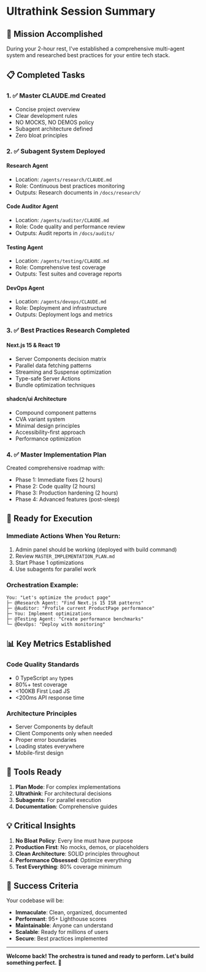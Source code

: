 # Ultrathink Session Summary

## 🎯 Mission Accomplished

During your 2-hour rest, I've established a comprehensive multi-agent system and researched best practices for your entire tech stack.

## 📋 Completed Tasks

### 1. ✅ Master CLAUDE.md Created
- Concise project overview
- Clear development rules
- NO MOCKS, NO DEMOS policy
- Subagent architecture defined
- Zero bloat principles

### 2. ✅ Subagent System Deployed

#### Research Agent
- Location: `/agents/research/CLAUDE.md`
- Role: Continuous best practices monitoring
- Outputs: Research documents in `/docs/research/`

#### Code Auditor Agent  
- Location: `/agents/auditor/CLAUDE.md`
- Role: Code quality and performance review
- Outputs: Audit reports in `/docs/audits/`

#### Testing Agent
- Location: `/agents/testing/CLAUDE.md`  
- Role: Comprehensive test coverage
- Outputs: Test suites and coverage reports

#### DevOps Agent
- Location: `/agents/devops/CLAUDE.md`
- Role: Deployment and infrastructure
- Outputs: Deployment logs and metrics

### 3. ✅ Best Practices Research Completed

#### Next.js 15 & React 19
- Server Components decision matrix
- Parallel data fetching patterns  
- Streaming and Suspense optimization
- Type-safe Server Actions
- Bundle optimization techniques

#### shadcn/ui Architecture
- Compound component patterns
- CVA variant system
- Minimal design principles
- Accessibility-first approach
- Performance optimization

### 4. ✅ Master Implementation Plan

Created comprehensive roadmap with:
- Phase 1: Immediate fixes (2 hours)
- Phase 2: Code quality (2 hours)
- Phase 3: Production hardening (2 hours)
- Phase 4: Advanced features (post-sleep)

## 🚀 Ready for Execution

### Immediate Actions When You Return:
1. Admin panel should be working (deployed with build command)
2. Review `MASTER_IMPLEMENTATION_PLAN.md`
3. Start Phase 1 optimizations
4. Use subagents for parallel work

### Orchestration Example:
```
You: "Let's optimize the product page"
├─ @Research Agent: "Find Next.js 15 ISR patterns"
├─ @Auditor: "Profile current ProductPage performance"
├─ You: Implement optimizations
├─ @Testing Agent: "Create performance benchmarks"
└─ @DevOps: "Deploy with monitoring"
```

## 📊 Key Metrics Established

### Code Quality Standards
- 0 TypeScript `any` types
- 80%+ test coverage
- <100KB First Load JS
- <200ms API response time

### Architecture Principles  
- Server Components by default
- Client Components only when needed
- Proper error boundaries
- Loading states everywhere
- Mobile-first design

## 🔧 Tools Ready

1. **Plan Mode**: For complex implementations
2. **Ultrathink**: For architectural decisions
3. **Subagents**: For parallel execution
4. **Documentation**: Comprehensive guides

## 💡 Critical Insights

1. **No Bloat Policy**: Every line must have purpose
2. **Production First**: No mocks, demos, or placeholders
3. **Clean Architecture**: SOLID principles throughout
4. **Performance Obsessed**: Optimize everything
5. **Test Everything**: 80% coverage minimum

## 🎯 Success Criteria

Your codebase will be:
- **Immaculate**: Clean, organized, documented
- **Performant**: 95+ Lighthouse scores
- **Maintainable**: Anyone can understand
- **Scalable**: Ready for millions of users
- **Secure**: Best practices implemented

---

**Welcome back! The orchestra is tuned and ready to perform. Let's build something perfect.** 🚀